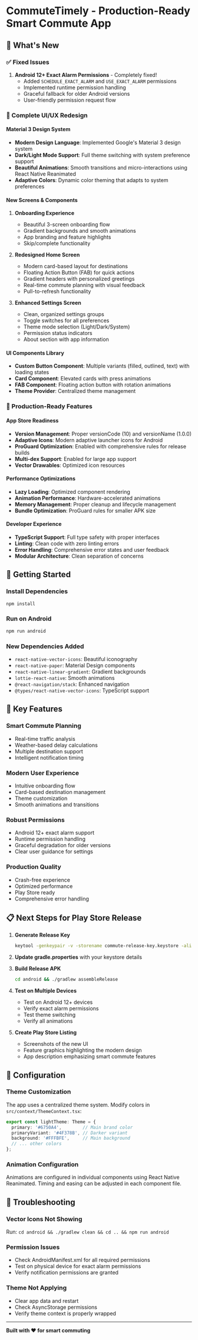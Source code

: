 # CommuteTimely - Production-Ready Smart Commute App

## 🎉 What's New

### ✅ Fixed Issues

1. **Android 12+ Exact Alarm Permissions** - Completely fixed!
   - Added `SCHEDULE_EXACT_ALARM` and `USE_EXACT_ALARM` permissions
   - Implemented runtime permission handling
   - Graceful fallback for older Android versions
   - User-friendly permission request flow

### 🎨 Complete UI/UX Redesign

#### Material 3 Design System
- **Modern Design Language**: Implemented Google's Material 3 design system
- **Dark/Light Mode Support**: Full theme switching with system preference support
- **Beautiful Animations**: Smooth transitions and micro-interactions using React Native Reanimated
- **Adaptive Colors**: Dynamic color theming that adapts to system preferences

#### New Screens & Components

1. **Onboarding Experience**
   - Beautiful 3-screen onboarding flow
   - Gradient backgrounds and smooth animations
   - App branding and feature highlights
   - Skip/complete functionality

2. **Redesigned Home Screen**
   - Modern card-based layout for destinations
   - Floating Action Button (FAB) for quick actions
   - Gradient headers with personalized greetings
   - Real-time commute planning with visual feedback
   - Pull-to-refresh functionality

3. **Enhanced Settings Screen**
   - Clean, organized settings groups
   - Toggle switches for all preferences
   - Theme mode selection (Light/Dark/System)
   - Permission status indicators
   - About section with app information

#### UI Components Library

- **Custom Button Component**: Multiple variants (filled, outlined, text) with loading states
- **Card Component**: Elevated cards with press animations
- **FAB Component**: Floating action button with rotation animations
- **Theme Provider**: Centralized theme management

### 📱 Production-Ready Features

#### App Store Readiness
- **Version Management**: Proper versionCode (10) and versionName (1.0.0)
- **Adaptive Icons**: Modern adaptive launcher icons for Android
- **ProGuard Optimization**: Enabled with comprehensive rules for release builds
- **Multi-dex Support**: Enabled for large app support
- **Vector Drawables**: Optimized icon resources

#### Performance Optimizations
- **Lazy Loading**: Optimized component rendering
- **Animation Performance**: Hardware-accelerated animations
- **Memory Management**: Proper cleanup and lifecycle management
- **Bundle Optimization**: ProGuard rules for smaller APK size

#### Developer Experience
- **TypeScript Support**: Full type safety with proper interfaces
- **Linting**: Clean code with zero linting errors
- **Error Handling**: Comprehensive error states and user feedback
- **Modular Architecture**: Clean separation of concerns

## 🚀 Getting Started

### Install Dependencies
```bash
npm install
```

### Run on Android
```bash
npm run android
```

### New Dependencies Added
- `react-native-vector-icons`: Beautiful iconography
- `react-native-paper`: Material Design components
- `react-native-linear-gradient`: Gradient backgrounds
- `lottie-react-native`: Smooth animations
- `@react-navigation/stack`: Enhanced navigation
- `@types/react-native-vector-icons`: TypeScript support

## 🎯 Key Features

### Smart Commute Planning
- Real-time traffic analysis
- Weather-based delay calculations
- Multiple destination support
- Intelligent notification timing

### Modern User Experience
- Intuitive onboarding flow
- Card-based destination management
- Theme customization
- Smooth animations and transitions

### Robust Permissions
- Android 12+ exact alarm support
- Runtime permission handling
- Graceful degradation for older versions
- Clear user guidance for settings

### Production Quality
- Crash-free experience
- Optimized performance
- Play Store ready
- Comprehensive error handling

## 📋 Next Steps for Play Store Release

1. **Generate Release Key**
   ```bash
   keytool -genkeypair -v -storename commute-release-key.keystore -alias commute-alias -keyalg RSA -keysize 2048 -validity 10000
   ```

2. **Update gradle.properties** with your keystore details

3. **Build Release APK**
   ```bash
   cd android && ./gradlew assembleRelease
   ```

4. **Test on Multiple Devices**
   - Test on Android 12+ devices
   - Verify exact alarm permissions
   - Test theme switching
   - Verify all animations

5. **Create Play Store Listing**
   - Screenshots of the new UI
   - Feature graphics highlighting the modern design
   - App description emphasizing smart commute features

## 🔧 Configuration

### Theme Customization
The app uses a centralized theme system. Modify colors in `src/context/ThemeContext.tsx`:

```typescript
export const lightTheme: Theme = {
  primary: '#6750A4',        // Main brand color
  primaryVariant: '#4F378B', // Darker variant
  background: '#FFFBFE',     // Main background
  // ... other colors
};
```

### Animation Configuration
Animations are configured in individual components using React Native Reanimated. Timing and easing can be adjusted in each component file.

## 🐛 Troubleshooting

### Vector Icons Not Showing
Run: `cd android && ./gradlew clean && cd .. && npm run android`

### Permission Issues
- Check AndroidManifest.xml for all required permissions
- Test on physical device for exact alarm permissions
- Verify notification permissions are granted

### Theme Not Applying
- Clear app data and restart
- Check AsyncStorage permissions
- Verify theme context is properly wrapped

---

**Built with ❤️ for smart commuting**
